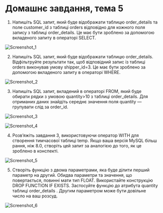 # Домашнє завдання, тема 5

1. Напишіть SQL запит, який буде відображати таблицю order_details та поле customer_id з таблиці orders відповідно для кожного поля запису з таблиці order_details.
Це має бути зроблено за допомогою вкладеного запиту в операторі SELECT.

![Screenshot_1](https://github.com/user-attachments/assets/8136b58b-4fed-4ba9-9de9-ce44df71e702)


2. Напишіть SQL запит, який буде відображати таблицю order_details. Відфільтруйте результати так, щоб відповідний запис із таблиці orders виконував умову shipper_id=3.
Це має бути зроблено за допомогою вкладеного запиту в операторі WHERE.

![Screenshot_2](https://github.com/user-attachments/assets/df29229b-2f36-4236-b312-676c5754fb10)


3. Напишіть SQL запит, вкладений в операторі FROM, який буде обирати рядки з умовою quantity>10 з таблиці order_details. Для отриманих даних знайдіть середнє значення поля quantity — групувати слід за order_id.

![Screenshot_3](https://github.com/user-attachments/assets/a869248b-f58c-4a86-9acd-3e1035a106ec)

![Screenshot_4](https://github.com/user-attachments/assets/84f29464-89ca-4004-972e-e14dd3991442)



4. Розв’яжіть завдання 3, використовуючи оператор WITH для створення тимчасової таблиці temp. Якщо ваша версія MySQL більш рання, ніж 8.0, створіть цей запит за аналогією до того, як це зроблено в конспекті.

![Screenshot_5](https://github.com/user-attachments/assets/d1626b6e-3c01-49a8-b139-2fb3c0cf2d12)


5. Створіть функцію з двома параметрами, яка буде ділити перший параметр на другий. Обидва параметри та значення, що повертається, повинні мати тип FLOAT.
Використайте конструкцію DROP FUNCTION IF EXISTS. Застосуйте функцію до атрибута quantity таблиці order_details . Другим параметром може бути довільне число на ваш розсуд.

![Screenshot_6](https://github.com/user-attachments/assets/5752b394-cd25-4f3f-844a-b2ddbf2de693)
